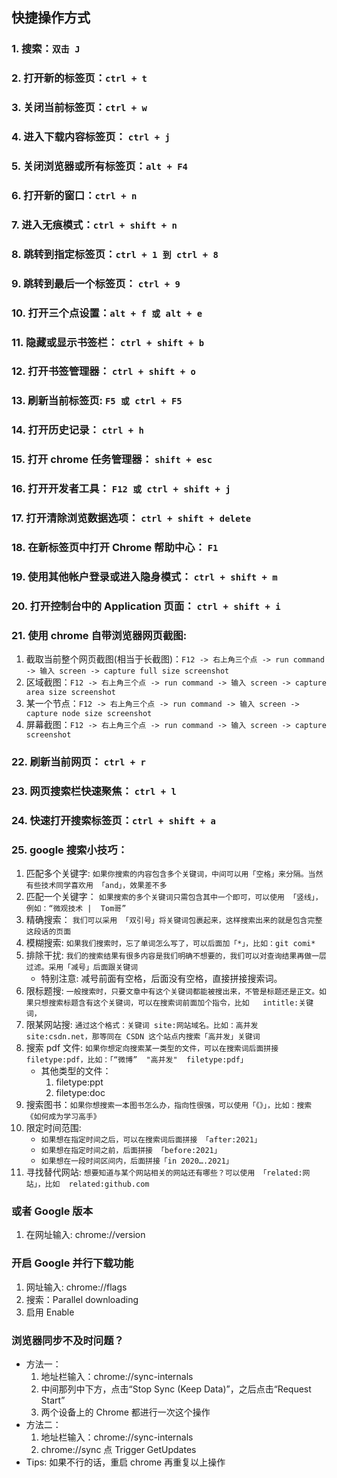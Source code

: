 ## 快捷操作方式

### 1. 搜索：`双击 J`

### 2. 打开新的标签页：`ctrl + t`

### 3. 关闭当前标签页：`ctrl + w`

### 4. 进入下载内容标签页： `ctrl + j`

### 5. 关闭浏览器或所有标签页：`alt + F4`

### 6. 打开新的窗口：`ctrl + n`

### 7. 进入无痕模式：`ctrl + shift + n`

### 8. 跳转到指定标签页：`ctrl + 1 到 ctrl + 8`

### 9. 跳转到最后一个标签页： `ctrl + 9`

### 10. 打开三个点设置：`alt + f 或 alt + e`

### 11. 隐藏或显示书签栏： `ctrl + shift + b`

### 12. 打开书签管理器： `ctrl + shift + o`

### 13. 刷新当前标签页: `F5 或 ctrl + F5`

### 14. 打开历史记录： `ctrl + h`

### 15. 打开 chrome 任务管理器： `shift + esc`

### 16. 打开开发者工具： `F12 或 ctrl + shift + j`

### 17. 打开清除浏览数据选项： `ctrl + shift + delete`

### 18. 在新标签页中打开 Chrome 帮助中心： `F1`

### 19. 使用其他帐户登录或进入隐身模式： `ctrl + shift + m`

### 20. 打开控制台中的 Application 页面： `ctrl + shift + i`

### 21. 使用 chrome 自带浏览器网页截图:

1.  截取当前整个网页截图(相当于长截图)：`F12 -> 右上角三个点 -> run command -> 输入 screen -> capture full size screenshot`
2.  区域截图：`F12 -> 右上角三个点 -> run command -> 输入 screen -> capture area size screenshot`
3.  某一个节点：`F12 -> 右上角三个点 -> run command -> 输入 screen -> capture node size screenshot`
4.  屏幕截图：`F12 -> 右上角三个点 -> run command -> 输入 screen -> capture screenshot`

### 22. 刷新当前网页： `ctrl + r`

### 23. 网页搜索栏快速聚焦： `ctrl + l`

### 24. 快速打开搜索标签页：`ctrl + shift + a`

### 25. google 搜索小技巧：

1.  匹配多个关键字: `如果你搜索的内容包含多个关键词，中间可以用「空格」来分隔。当然有些技术同学喜欢用 「and」，效果差不多`
2.  匹配一个关键字： `如果搜索的多个关键词只需包含其中一个即可，可以使用 「竖线」，例如：“微观技术 |  Tom哥”`
3.  精确搜索： `我们可以采用 「双引号」将关键词包裹起来，这样搜索出来的就是包含完整这段话的页面`
4.  模糊搜索: `如果我们搜索时，忘了单词怎么写了，可以后面加「*」，比如：git comi*`
5.  排除干扰: `我们的搜索结果有很多内容是我们明确不想要的，我们可以对查询结果再做一层过滤。采用「减号」后面跟关键词`
    -   特别注意: 减号前面有空格，后面没有空格，直接拼接搜索词。
6.  限标题搜: `一般搜索时，只要文章中有这个关键词都能被搜出来，不管是标题还是正文。如果只想搜索标题含有这个关键词，可以在搜索词前面加个指令，比如   intitle:关键词，`
7.  限某网站搜: `通过这个格式：关键词 site:网站域名。比如：高并发 site:csdn.net，那等同在 CSDN 这个站点内搜索「高并发」关键词`
8.  搜索 pdf 文件: `如果你想定向搜索某一类型的文件，可以在搜索词后面拼接  filetype:pdf，比如：「“微博”  "高并发"  filetype:pdf」`
    -   其他类型的文件：
        1. filetype:ppt
        2. filetype:doc
9.  搜索图书：`如果你想搜索一本图书怎么办，指向性很强，可以使用「《》」，比如：搜索 《如何成为学习高手》`
10. 限定时间范围:
    -   `如果想在指定时间之后，可以在搜索词后面拼接 「after:2021」`
    -   `如果想在指定时间之前，后面拼接 「before:2021」`
    -   `如果想在一段时间区间内，后面拼接「in 2020….2021」`
11. 寻找替代网站: `想要知道与某个网站相关的网站还有哪些？可以使用 「related:网站」，比如  related:github.com`

### 或者 Google 版本

1.  在网址输入: chrome://version

### 开启 Google 并行下载功能

1.  网址输入: chrome://flags
2.  搜索：Parallel downloading
3.  启用 Enable

### 浏览器同步不及时问题？

-   方法一：
    1.  地址栏输入：chrome://sync-internals
    2.  中间那列中下方，点击“Stop Sync (Keep Data)”，之后点击“Request Start”
    3.  两个设备上的 Chrome 都进行一次这个操作
-   方法二：
    1.  地址栏输入：chrome://sync-internals
    2.  chrome://sync 点 Trigger GetUpdates
-   Tips: 如果不行的话，重启 chrome 再重复以上操作
